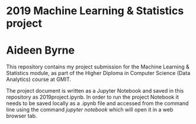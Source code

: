 # 2019 Machine Learning & Statistics project
# Aideen Byrne 

This repository contains my project submission for the Machine Learning & Statistics module, as part of the Higher Diploma in Computer Science (Data Analytics) course at GMIT.

The project document is written as a Jupyter Notebook and saved in this repository as 2019project.ipynb. In order to run the project Notebook it needs to be saved locally as a .ipynb file and accessed from the command line using the command *jupyter notebook* which will open it in a web browser tab.

